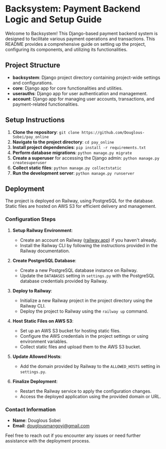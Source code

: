 # Backsystem: Payment Backend Logic and Setup Guide

Welcome to Backsystem! This Django-based payment backend system is designed to facilitate various payment operations and transactions. This README provides a comprehensive guide on setting up the project, configuring its components, and utilizing its functionalities.

## Project Structure

- **backsystem**: Django project directory containing project-wide settings and configurations.
- **core**: Django app for core functionalities and utilities.
- **userauths**: Django app for user authentication and management.
- **account**: Django app for managing user accounts, transactions, and payment-related functionalities.

## Setup Instructions

1. **Clone the repository**: `git clone https://github.com/Douglous-Sobei/pay_online`
2. **Navigate to the project directory**: `cd pay_online`
3. **Install project dependencies**: `pip install -r requirements.txt`
4. **Perform database migrations**: `python manage.py migrate`
5. **Create a superuser** for accessing the Django admin: `python manage.py createsuperuser`
6. **Collect static files**: `python manage.py collectstatic`
7. **Run the development server**: `python manage.py runserver`

## Deployment

The project is deployed on Railway, using PostgreSQL for the database. Static files are hosted on AWS S3 for efficient delivery and management.

### Configuration Steps

1. **Setup Railway Environment**:

   - Create an account on Railway ([railway.app](https://railway.app)) if you haven't already.
   - Install the Railway CLI by following the instructions provided in the Railway documentation.

2. **Create PostgreSQL Database**:

   - Create a new PostgreSQL database instance on Railway.
   - Update the `DATABASES` setting in `settings.py` with the PostgreSQL database credentials provided by Railway.

3. **Deploy to Railway**:

   - Initialize a new Railway project in the project directory using the Railway CLI.
   - Deploy the project to Railway using the `railway up` command.

4. **Host Static Files on AWS S3**:

   - Set up an AWS S3 bucket for hosting static files.
   - Configure the AWS credentials in the project settings or using environment variables.
   - Collect static files and upload them to the AWS S3 bucket.

5. **Update Allowed Hosts**:

   - Add the domain provided by Railway to the `ALLOWED_HOSTS` setting in `settings.py`.

6. **Finalize Deployment**:
   - Restart the Railway service to apply the configuration changes.
   - Access the deployed application using the provided domain or URL.

### Contact Information

- **Name**: Douglous Sobei
- **Email**: [douglousmangoyi@gmail.com](mailto:douglousmangoyi@gmail.com)

Feel free to reach out if you encounter any issues or need further assistance with the deployment process.
